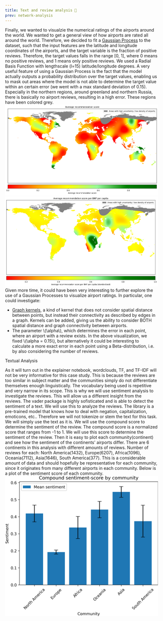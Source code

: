 ```yaml
---
title: Text and review analysis 📖
prev: network-analysis
---
```


Finally, we wanted to visualzie the numerical ratings of the airports around the world. We wanted to get a general view of how airports are rated all around the world. Therefore, we decided to fit a [Gaussian Process](https://en.wikipedia.org/wiki/Gaussian_process) to the dataset, such that the input features are the latitude and longitude coordinates of the airports, and the target variable is the fraction of positive reviews. Therefore, the target values falls in the range [0, 1], where 0 means no positive reviews, and 1 means only positive reviews. We used a Radial Basis Function with lengthscale \(l=15\) latitude/longitude degrees. A very useful feature of using a Gaussian Process is the fact that the model actually outputs a probability distribution over the target values, enabling us to mask out areas where the model is not able to determine the target value within an certain error (we went with a max standard deviation of 0.15). Especially in the northern regions, around greenland and northern Russia, there is basically no airport reviews, resulting in a high error. These regions have been colored grey. 
![Gaussian Process](https://raw.githubusercontent.com/kommodeskab/SocialProject/main/images/Average%20recommendation%20score.png)
![Gaussian Process per BNP](https://raw.githubusercontent.com/kommodeskab/SocialProject/main/images/Average%20recommendation%20score%20per%20BNP%20per%20capita.png)
Given more time, it could have been very interesting to further explore the use of a Gaussian Processes to visualize airport ratings. In particular, one could investigate:
* [Graph kernels](https://proceedings.mlr.press/v130/borovitskiy21a/borovitskiy21a.pdf), a kind of kernel that does not consider spatial distance between points, but instead their connectivity as described by edges in a graph. Kernels can be added, giving us the ability to consider BOTH spatial distance and graph connectivity between airports.
* The parameter \\(\alpha\\), which determines the error in each point, where an airport with a review exists. In the above visualization, we fixed \\(\alpha = 0.15\\), but alternatively it could be interesting to calculate a more exact error in each point using a Beta-distribution, i.e. by also considering the number of reviews.

Textual Analysis

As it will turn out in the explainer notebook, wordclouds, TF, and TF-IDF will not be very informative for this case study. This is because the reviews are too similar in subject matter and the communities simply do not differentiate themselves enough linguistically. The vocabulary being used is repetitive and very narrow in its scope. This is why we will use sentiment analysis to investigate the reviews. This will allow us a different insight from the reviews. The vader package is highly sofisticated and is able to detect the sentiment of a text. We will use this to analyze the reviews. The library is a pre-trained model that knows how to deal with negation, capitalization, emoticons, etc.. Therefore we will not tokenize or stem the text for this task. We will simply use the text as it is. We will use the compound score to determine the sentiment of the review. The compound score is a normalized score that ranges from -1 to 1. We will use this score to determine the sentiment of the review. Then it is easy to plot each community(continent) and see how the sentiment of the continents' airports differ. There are 6 continents in this analysis with different amounts of reviews. Number of reviews for each: North America(1432), Europe(6207), Africa(1096), Oceania(7112), Asia(1646), South America(377). This is a considerable amount of data and should hopefully be representative for each community, since it originates from many different airports in each community. Below is a plot of the sentiment score of each community. 
![Sentiment](https://raw.githubusercontent.com/kommodeskab/SocialProject/main/images/Sentiment.png)
